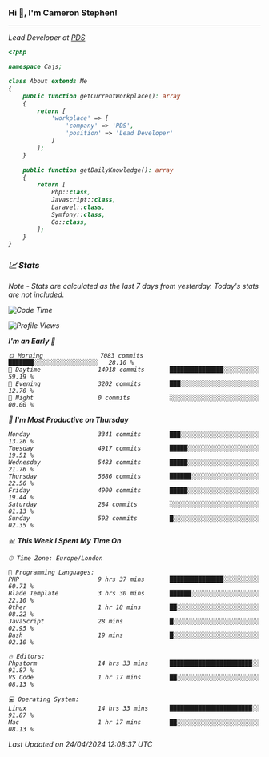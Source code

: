 ### Hi 👋, I'm Cameron Stephen!
<hr>
<p><em>Lead Developer at <a href="https://prindatasolutions.co.uk">PDS</a></p>


```php
<?php

namespace Cajs;

class About extends Me
{
    public function getCurrentWorkplace(): array
    {
        return [
            'workplace' => [
                'company' => 'PDS',
                'position' => 'Lead Developer'
            ]
        ];
    }

    public function getDailyKnowledge(): array
    {
        return [
            Php::class,
            Javascript::class,
            Laravel::class,
            Symfony::class,
            Go::class,
        ];
    }
}
```

### 📈 Stats
<p><em>Note - Stats are calculated as the last 7 days from yesterday. Today's stats are not included.</em></p>


<!--START_SECTION:waka-->
![Code Time](http://img.shields.io/badge/Code%20Time-3%2C777%20hrs%2041%20mins-blue)

![Profile Views](http://img.shields.io/badge/Profile%20Views-0-blue)

**I'm an Early 🐤** 

```text
🌞 Morning                7083 commits        ███████░░░░░░░░░░░░░░░░░░   28.10 % 
🌆 Daytime                14918 commits       ███████████████░░░░░░░░░░   59.19 % 
🌃 Evening                3202 commits        ███░░░░░░░░░░░░░░░░░░░░░░   12.70 % 
🌙 Night                  0 commits           ░░░░░░░░░░░░░░░░░░░░░░░░░   00.00 % 
```
📅 **I'm Most Productive on Thursday** 

```text
Monday                   3341 commits        ███░░░░░░░░░░░░░░░░░░░░░░   13.26 % 
Tuesday                  4917 commits        █████░░░░░░░░░░░░░░░░░░░░   19.51 % 
Wednesday                5483 commits        █████░░░░░░░░░░░░░░░░░░░░   21.76 % 
Thursday                 5686 commits        ██████░░░░░░░░░░░░░░░░░░░   22.56 % 
Friday                   4900 commits        █████░░░░░░░░░░░░░░░░░░░░   19.44 % 
Saturday                 284 commits         ░░░░░░░░░░░░░░░░░░░░░░░░░   01.13 % 
Sunday                   592 commits         █░░░░░░░░░░░░░░░░░░░░░░░░   02.35 % 
```


📊 **This Week I Spent My Time On** 

```text
🕑︎ Time Zone: Europe/London

💬 Programming Languages: 
PHP                      9 hrs 37 mins       ███████████████░░░░░░░░░░   60.71 % 
Blade Template           3 hrs 30 mins       ██████░░░░░░░░░░░░░░░░░░░   22.10 % 
Other                    1 hr 18 mins        ██░░░░░░░░░░░░░░░░░░░░░░░   08.22 % 
JavaScript               28 mins             █░░░░░░░░░░░░░░░░░░░░░░░░   02.95 % 
Bash                     19 mins             █░░░░░░░░░░░░░░░░░░░░░░░░   02.10 % 

🔥 Editors: 
Phpstorm                 14 hrs 33 mins      ███████████████████████░░   91.87 % 
VS Code                  1 hr 17 mins        ██░░░░░░░░░░░░░░░░░░░░░░░   08.13 % 

💻 Operating System: 
Linux                    14 hrs 33 mins      ███████████████████████░░   91.87 % 
Mac                      1 hr 17 mins        ██░░░░░░░░░░░░░░░░░░░░░░░   08.13 % 
```


 Last Updated on 24/04/2024 12:08:37 UTC
<!--END_SECTION:waka-->
